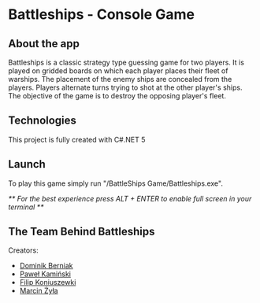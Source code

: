 # Battleships - Console Game

## About the app
Battleships is a classic strategy type guessing game for two players. It is played on gridded boards on which each player places their fleet of warships. The placement of the enemy ships are concealed from the players. Players alternate turns trying to shot at the other player's ships. The objective of the game is to destroy the opposing player's fleet.


## Technologies
This project is fully created with C#.NET 5

## Launch
To play this game simply run "/BattleShips Game/Battleships.exe".

<i>** For the best experience press ALT + ENTER to enable full screen in your terminal **</i>

## The Team Behind Battleships
Creators:
* [Dominik Berniak](https://github.com/DominikBerniak)
* [Paweł Kamiński](https://github.com/Pawel-Kaminski404)
* [Filip Koniuszewki](https://github.com/FilipKoniuszewski)
* [Marcin Żyła](https://github.com/marcinZyla13)

